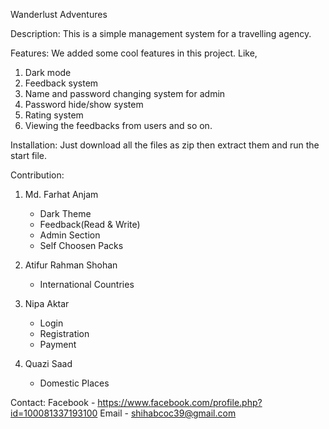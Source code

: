 Wanderlust Adventures

Description:
This is a simple management system for a travelling agency. 

Features:
We added some cool features in this project. Like,
1. Dark mode 
2. Feedback system 
3. Name and password changing system for admin
4. Password hide/show system
5. Rating system 
6. Viewing the feedbacks from users and so on.

Installation:
Just download all the files as zip then extract them and run the start file.

Contribution:
1. Md. Farhat Anjam
	- Dark Theme
	- Feedback(Read & Write)
	- Admin Section
	- Self Choosen Packs

2. Atifur Rahman Shohan
	- International Countries

3. Nipa Aktar
	- Login
	- Registration
	- Payment

4. Quazi Saad
	- Domestic Places

Contact:
Facebook - https://www.facebook.com/profile.php?id=100081337193100
Email - shihabcoc39@gmail.com
